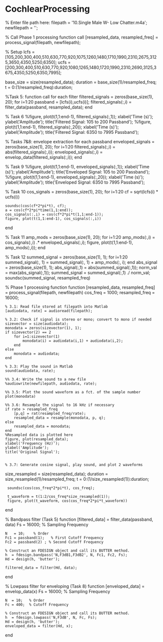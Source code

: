 # CochlearProcessing
% Enter file path here:
filepath = '10.Single Male W- Low Chatter.m4a';
newfilepath = '';

%  Call Phase 1 processing function call
[resampled_data, resampled_freq] = process_signal(filepath, newfilepath);

% Setup
lcfs = [105,200,300,400,510,630,770,920,1075,1260,1480,1710,1990,2310,2675,3125,3650,4350,5250,6350];
ucfs = [200,300,400,510,630,770,920,1080,1265,1480,1720,1990,2310,2690,3125,3675,4350,5250,6350,7995];

base_size = size(resampled_data);
duration = base_size(1)/resampled_freq;
t = 0:(1/resampled_freq):duration;

%Task 5: function call for each filter
filtered_signals = zeros(base_size(1), 20);
for i=1:20
    passband = [lcfs(i),ucfs(i)];
    filtered_signals(:,i) = filter_data(passband, resampled_data);
end

% Task 6
%figure, plot(t(1,1:end-1), filtered_signals(:,1));
xlabel('Time (s)');
ylabel('Amplitude');
title('Filtered Signal: 105 to 200 Passband');
%figure, plot(t(1,1:end-1), filtered_signals(:,20));
xlabel('Time (s)');
ylabel('Amplitude');
title('Filtered Signal: 6350 to 7995 Passband');

% Tasks 7&8: envelope extraction for each passband
enveloped_signals = zeros(base_size(1), 20);
for i=1:20
    filtered_signals(:,i) = abs(filtered_signals(:,i));
    enveloped_signals(:,i) = envelop_data(filtered_signals(:,i));
end

% Task 9
%figure, plot(t(1,1:end-1), enveloped_signals(:,1));
xlabel('Time (s)');
ylabel('Amplitude');
title('Enveloped Signal: 105 to 200 Passband');
%figure, plot(t(1,1:end-1), enveloped_signals(:,20));
xlabel('Time (s)');
ylabel('Amplitude');
title('Enveloped Signal: 6350 to 7995 Passband');

%  Task 10
cos_signals = zeros(base_size(1), 20);
for i=1:20
    cf = sqrt(lcfs(i) * ucfs(i))

    soundsc(cos(cf*2*pi*t), cf);
    a = cos(cf*2*pi*time(1,1:end));
    cos_signals(:,i) = cos(cf*2*pi*t(1,1:end-1));
    figure, plot(t(1,1:end-1), cos_signals(:,i))
end

%  Task 11
amp_mods = zeros(base_size(1), 20);
for i=1:20
    amp_mods(:,i) = cos_signals(:,i) .* enveloped_signals(:,i);
    figure, plot(t(1,1:end-1), amp_mods(:,i));
end

% Task 12
    summed_signal = zeros(base_size(1), 1);
    for i=1:20
        summed_signal(:, 1) = summed_signal(:, 1) + amp_mods(:, i);
    end
    abs_signal = zeros(base_size(1), 1);
    abs_signal(:,1) = abs(summed_signal(:,1));
    norm_val = max(abs_signal(:,1));
    summed_signal = summed_signal(:,1) ./ norm_val;
    soundsc(summed_signal, resampled_freq)

% Phase 1 processing function
function [resampled_data, resampled_freq] = process_signal(filepath, newfilepath)
    cos_freq = 1000;
    resampled_freq = 16000;
    
    % 3.1: Read file stored at filepath into Matlab
    [audiodata, rate] = audioread(filepath);
    
    % 3.2: Check if signal is stereo or mono; convert to mono if needed
    sizevector = size(audiodata);
    monodata = zeros(sizevector(1), 1);
    if sizevector(2) == 2
        for i=1:sizevector(1)
            monodata(i) = audiodata(i,1) + audiodata(i,2);
        end
    else
        monodata = audiodata;
    end
    
    % 3.3: Play the sound in Matlab
    sound(audiodata, rate);
    
    %% 3.4: Write the sound to a new file
    %audiowrite(newfilepath, audiodata, rate);
    
    %% 3.5: Plot the sound waveform as a fct. of the sample number
    plot(monodata)

    %% 3.6: Resample the signal to 16 kHz if necessary
    if rate > resampled_freq
        [p,q] = rat(resampled_freq/rate);
        resampled_data = resample(monodata, p, q);
    else
        resampled_data = monodata;
    end
    %Resampled data is plotted here
    figure, plot(resampled_data);
    xlabel('Frequency (Hz)');
    ylabel('Amplitude');
    title('Original Signal');

    
    % 3.7: Generate cosine signal, play sound, and plot 2 waveforms
   size_resampled = size(resampled_data);
    duration = size_resampled(1)/resampled_freq;
    t = 0:(1/size_resampled(1)):duration;
     
     soundsc(cos(cos_freq*2*pi*t), cos_freq);
     
     t_waveform = t(1:2/cos_freq*size_resampled(1));
     figure, plot(t_waveform, cos(cos_freq*2*pi*t_waveform))
end

% Bandpass filter (Task 5)
function [filtered_data] = filter_data(passband, data)
    Fs = 16000;  % Sampling Frequency

    N   = 10;    % Order
    Fc1 = passband(1);   % First Cutoff Frequency
    Fc2 = passband(2) ; % Second Cutoff Frequency

    % Construct an FDESIGN object and call its BUTTER method.
    h  = fdesign.bandpass('N,F3dB1,F3dB2', N, Fc1, Fc2, Fs);
    Hd = design(h, 'butter');

    filtered_data = filter(Hd, data);
end

% Lowpass filter for enveloping (Task 8)
function [enveloped_data] = envelop_data(x)
    Fs = 16000;  % Sampling Frequency

    N  = 10;   % Order
    Fc = 400;  % Cutoff Frequency

    % Construct an FDESIGN object and call its BUTTER method.
    h  = fdesign.lowpass('N,F3dB', N, Fc, Fs);
    Hd = design(h, 'butter');
    enveloped_data = filter(Hd, x);
end

